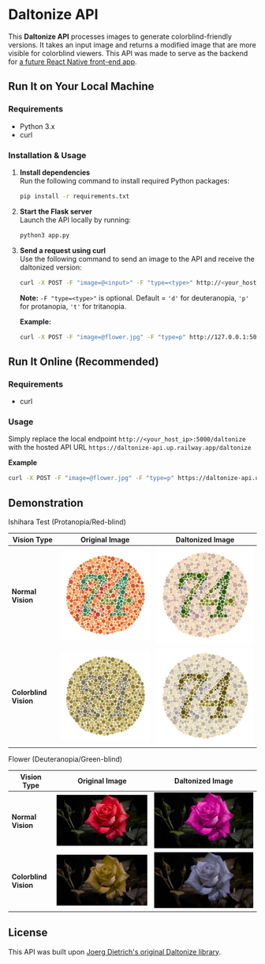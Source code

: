 # Daltonize API

This **Daltonize API** processes images to generate colorblind-friendly versions. It takes an input image and returns a modified image that are more visible for colorblind viewers. This API was made to serve as the backend for [a future React Native front-end app](https://github.com/MelvinDinh3302/seecolors).

## Run It on Your Local Machine

### Requirements
- Python 3.x
- curl

### Installation & Usage

1. **Install dependencies**  
   Run the following command to install required Python packages:
   ```bash
   pip install -r requirements.txt
   ```

2. **Start the Flask server**  
   Launch the API locally by running:
   ```bash
   python3 app.py
   ```

3. **Send a request using curl**  
   Use the following command to send an image to the API and receive the daltonized version:
   ```bash
   curl -X POST -F "image=@<input>" -F "type=<type>" http://<your_host_ip>:5000/daltonize --output <output>
   ```
   **Note:** `-F "type=<type>"` is optional. Default = `'d'` for deuteranopia, `'p'` for protanopia, `'t'` for tritanopia.

   **Example:**
   ```bash
   curl -X POST -F "image=@flower.jpg" -F "type=p" http://127.0.0.1:5000/daltonize --output result.jpg
   ```

## Run It Online (Recommended)

### Requirements
- curl

### Usage
Simply replace the local endpoint `http://<your_host_ip>:5000/daltonize` with the hosted API URL `https://daltonize-api.up.railway.app/daltonize`

**Example**
```bash
curl -X POST -F "image=@flower.jpg" -F "type=p" https://daltonize-api.up.railway.app/daltonize --output result.jpg
```

## Demonstration
Ishihara Test (Protanopia/Red-blind)

| Vision Type       | Original Image               | Daltonized Image               |
|-------------------|------------------------------|--------------------------------|
| **Normal Vision** | ![Original](test/ishihara.jpg) | ![Daltonized](test/ishihara-dal.jpg) |
| **Colorblind Vision** | ![Simulated](test/ishihara-sim.jpg) | ![Daltonized-Sim](test/ishihara-dal-sim.jpg) |

Flower (Deuteranopia/Green-blind)

| Vision Type       | Original Image               | Daltonized Image               |
|-------------------|------------------------------|--------------------------------|
| **Normal Vision** | ![Original](test/flower.jpg) | ![Daltonized](test/flower-dal.jpg) |
| **Colorblind Vision** | ![Simulated](test/flower-sim.jpg) | ![Daltonized-Sim](test/flower-dal-sim.jpg) |

## License
This API was built upon [Joerg Dietrich's original Daltonize library](https://github.com/joergdietrich/daltonize).